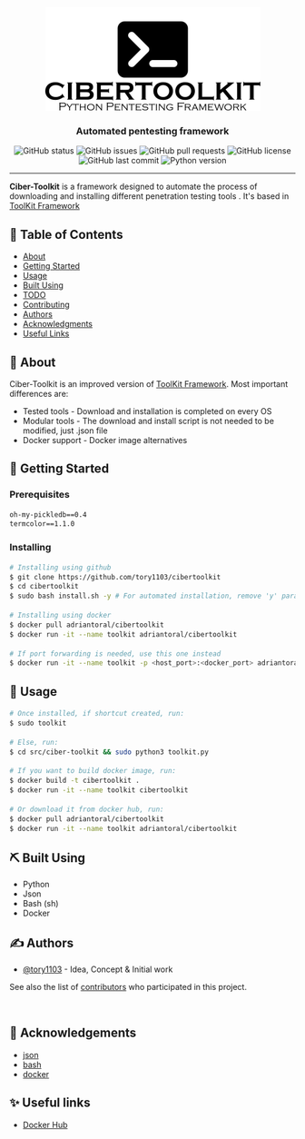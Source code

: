 <p align="center">
  <a href="https://github.com/tory1103/cibertoolkit" rel="noopener">
  <img src="docs/images/logo.png" alt="logo"></a>
</p>

<h3 align="center">Automated pentesting framework</h3>

<div align="center">

  ![GitHub status](https://img.shields.io/badge/status-active-brightgreen)
  ![GitHub issues](https://img.shields.io/github/issues/tory1103/cibertoolkit?color=yellow)
  ![GitHub pull requests](https://img.shields.io/github/issues-pr/tory1103/cibertoolkit?color=purple)
  ![GitHub license](https://img.shields.io/github/license/tory1103/cibertoolkit?color=blue)
  ![GitHub last commit](https://img.shields.io/github/last-commit/tory1103/cibertoolkit?color=red)
  ![Python version](https://img.shields.io/badge/Python-3.8+-orange?logo=python")
</div>

---


**Ciber-Toolkit** is a framework designed to automate the process of downloading and installing different penetration testing tools . It's based in [ToolKit Framework](https://github.com/AdrMXR/KitHack)


## 📝 Table of Contents
- [About](#about)
- [Getting Started](#getting_started)
- [Usage](#usage)
- [Built Using](#built_using)
- [TODO](./TODO.md)
- [Contributing](./CONTRIBUTING.md)
- [Authors](#authors)
- [Acknowledgments](#acknowledgement)
- [Useful Links](#links)

## 🧐 About <a name = "about"></a>
Ciber-Toolkit is an improved version of [ToolKit Framework](https://github.com/AdrMXR/KitHack). Most important differences are:
  - Tested tools - Download and installation is completed on every OS
  - Modular tools - The download and install script is not needed to be modified, just .json file
  - Docker support - Docker image alternatives

## 🏁 Getting Started <a name = "getting_started"></a>

### Prerequisites
```requirements.txt
oh-my-pickledb==0.4
termcolor==1.1.0
```

### Installing
```bash
# Installing using github
$ git clone https://github.com/tory1103/cibertoolkit
$ cd cibertoolkit
$ sudo bash install.sh -y # For automated installation, remove 'y' parameter if wanted

# Installing using docker
$ docker pull adriantoral/cibertoolkit
$ docker run -it --name toolkit adriantoral/cibertoolkit

# If port forwarding is needed, use this one instead
$ docker run -it --name toolkit -p <host_port>:<docker_port> adriantoral/cibertoolkit

```

## 🎈 Usage <a name="usage"></a>
```bash
# Once installed, if shortcut created, run:
$ sudo toolkit

# Else, run:
$ cd src/ciber-toolkit && sudo python3 toolkit.py

# If you want to build docker image, run:
$ docker build -t cibertoolkit .
$ docker run -it --name toolkit cibertoolkit

# Or download it from docker hub, run:
$ docker pull adriantoral/cibertoolkit
$ docker run -it --name toolkit adriantoral/cibertoolkit
```

## ⛏️ Built Using <a name = "built_using"></a>
- Python
- Json
- Bash (sh)
- Docker

## ✍️ Authors <a name = "authors"></a>
- [@tory1103](https://github.com/tory1103) - Idea, Concept & Initial work

See also the list of [contributors](https://github.com/tory1103/cibertoolkit/contributors) who participated in this project.

<p align="center">
  <a href="https://github.com/tory1103/cibertoolkit/graphs/contributors">
    <img src="https://contributors-img.web.app/image?repo=tory1103/cibertoolkit"  alt=""/>
  </a>
</p>

## 🎉 Acknowledgements <a name = "acknowledgement"></a>
- [json](https://www.json.org/json-en.html) 
- [bash](https://es.wikipedia.org/wiki/Bash)
- [docker](https://www.docker.com/)


## ✨ Useful links <a name = "links"></a>
- [Docker Hub](https://hub.docker.com/repository/docker/adriantoral/cibertoolkit)